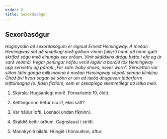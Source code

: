 ```yaml
---
order: 2
title: Sexorðasögur
---
```


## Sexorðasögur

*Hugmyndin að sexorðasögum er eignuð Ernest Hemingway. Á meðan Hemingway sat að snæðingi með góðum vinum fullyrti hann að hann gæti skrifað sögu með einungis sex orðum. Vinir skáldsins drógu þetta í efa og úr varð veðmál. Þegar peningar höfðu verið lagðir á borðið tók Hemingway upp servíettu og páraði „For sale: baby shoes, never worn“. Sérvíettan var síðan látin ganga milli manna á meðan Hemingway sópaði saman klinkinu. Óháð því hvort sagan sé sönn er um að ræða áhugavert jaðarform leiftursagna (e. flash fiction), sem er óskaplega skemmtilegt að leika með.*

1. Skýrsla: Hugsanlegt morð. Fórnarlamb 19, ólétt.

2. Kettlingurinn hefur níu líf, ekki satt?

3. Var háður lofti. Losnaði undan fíkninni.

4. Skáldið beitir orðum. Gagnslaust í stríði.

5. Mannkynið bilaði. Hringið í hönnuðinn, aftur.
